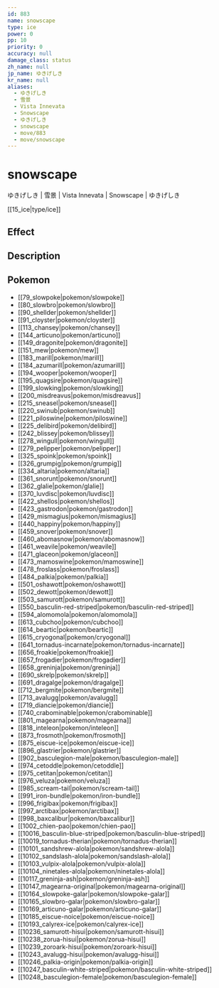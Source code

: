 ```yaml
---
id: 883
name: snowscape
type: ice
power: 0
pp: 10
priority: 0
accuracy: null
damage_class: status
zh_name: null
jp_name: ゆきげしき
kr_name: null
aliases:
  - ゆきげしき
  - 雪景
  - Vista Innevata
  - Snowscape
  - ゆきげしき
  - snowscape
  - move/883
  - move/snowscape
---
```

# snowscape
    
ゆきげしき | 雪景 | Vista Innevata | Snowscape | ゆきげしき

[[15_ice|type/ice]]

## Effect



## Description



## Pokemon

- [[79_slowpoke|pokemon/slowpoke]]
- [[80_slowbro|pokemon/slowbro]]
- [[90_shellder|pokemon/shellder]]
- [[91_cloyster|pokemon/cloyster]]
- [[113_chansey|pokemon/chansey]]
- [[144_articuno|pokemon/articuno]]
- [[149_dragonite|pokemon/dragonite]]
- [[151_mew|pokemon/mew]]
- [[183_marill|pokemon/marill]]
- [[184_azumarill|pokemon/azumarill]]
- [[194_wooper|pokemon/wooper]]
- [[195_quagsire|pokemon/quagsire]]
- [[199_slowking|pokemon/slowking]]
- [[200_misdreavus|pokemon/misdreavus]]
- [[215_sneasel|pokemon/sneasel]]
- [[220_swinub|pokemon/swinub]]
- [[221_piloswine|pokemon/piloswine]]
- [[225_delibird|pokemon/delibird]]
- [[242_blissey|pokemon/blissey]]
- [[278_wingull|pokemon/wingull]]
- [[279_pelipper|pokemon/pelipper]]
- [[325_spoink|pokemon/spoink]]
- [[326_grumpig|pokemon/grumpig]]
- [[334_altaria|pokemon/altaria]]
- [[361_snorunt|pokemon/snorunt]]
- [[362_glalie|pokemon/glalie]]
- [[370_luvdisc|pokemon/luvdisc]]
- [[422_shellos|pokemon/shellos]]
- [[423_gastrodon|pokemon/gastrodon]]
- [[429_mismagius|pokemon/mismagius]]
- [[440_happiny|pokemon/happiny]]
- [[459_snover|pokemon/snover]]
- [[460_abomasnow|pokemon/abomasnow]]
- [[461_weavile|pokemon/weavile]]
- [[471_glaceon|pokemon/glaceon]]
- [[473_mamoswine|pokemon/mamoswine]]
- [[478_froslass|pokemon/froslass]]
- [[484_palkia|pokemon/palkia]]
- [[501_oshawott|pokemon/oshawott]]
- [[502_dewott|pokemon/dewott]]
- [[503_samurott|pokemon/samurott]]
- [[550_basculin-red-striped|pokemon/basculin-red-striped]]
- [[594_alomomola|pokemon/alomomola]]
- [[613_cubchoo|pokemon/cubchoo]]
- [[614_beartic|pokemon/beartic]]
- [[615_cryogonal|pokemon/cryogonal]]
- [[641_tornadus-incarnate|pokemon/tornadus-incarnate]]
- [[656_froakie|pokemon/froakie]]
- [[657_frogadier|pokemon/frogadier]]
- [[658_greninja|pokemon/greninja]]
- [[690_skrelp|pokemon/skrelp]]
- [[691_dragalge|pokemon/dragalge]]
- [[712_bergmite|pokemon/bergmite]]
- [[713_avalugg|pokemon/avalugg]]
- [[719_diancie|pokemon/diancie]]
- [[740_crabominable|pokemon/crabominable]]
- [[801_magearna|pokemon/magearna]]
- [[818_inteleon|pokemon/inteleon]]
- [[873_frosmoth|pokemon/frosmoth]]
- [[875_eiscue-ice|pokemon/eiscue-ice]]
- [[896_glastrier|pokemon/glastrier]]
- [[902_basculegion-male|pokemon/basculegion-male]]
- [[974_cetoddle|pokemon/cetoddle]]
- [[975_cetitan|pokemon/cetitan]]
- [[976_veluza|pokemon/veluza]]
- [[985_scream-tail|pokemon/scream-tail]]
- [[991_iron-bundle|pokemon/iron-bundle]]
- [[996_frigibax|pokemon/frigibax]]
- [[997_arctibax|pokemon/arctibax]]
- [[998_baxcalibur|pokemon/baxcalibur]]
- [[1002_chien-pao|pokemon/chien-pao]]
- [[10016_basculin-blue-striped|pokemon/basculin-blue-striped]]
- [[10019_tornadus-therian|pokemon/tornadus-therian]]
- [[10101_sandshrew-alola|pokemon/sandshrew-alola]]
- [[10102_sandslash-alola|pokemon/sandslash-alola]]
- [[10103_vulpix-alola|pokemon/vulpix-alola]]
- [[10104_ninetales-alola|pokemon/ninetales-alola]]
- [[10117_greninja-ash|pokemon/greninja-ash]]
- [[10147_magearna-original|pokemon/magearna-original]]
- [[10164_slowpoke-galar|pokemon/slowpoke-galar]]
- [[10165_slowbro-galar|pokemon/slowbro-galar]]
- [[10169_articuno-galar|pokemon/articuno-galar]]
- [[10185_eiscue-noice|pokemon/eiscue-noice]]
- [[10193_calyrex-ice|pokemon/calyrex-ice]]
- [[10236_samurott-hisui|pokemon/samurott-hisui]]
- [[10238_zorua-hisui|pokemon/zorua-hisui]]
- [[10239_zoroark-hisui|pokemon/zoroark-hisui]]
- [[10243_avalugg-hisui|pokemon/avalugg-hisui]]
- [[10246_palkia-origin|pokemon/palkia-origin]]
- [[10247_basculin-white-striped|pokemon/basculin-white-striped]]
- [[10248_basculegion-female|pokemon/basculegion-female]]

